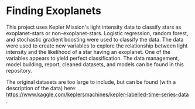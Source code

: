 # Finding Exoplanets

This project uses Kepler Mission's light intensity data to classify stars as exoplanet-stars or non-exoplanet-stars. Logistic regression, random forest, and stochastic gradient boosting were used to classify the data. The data were used to create new variables to explore the relationship between light intensity and the likelihood of a star having an exoplanet. One of the variables appears to yield perfect classification. The data management, model building, report, cleaned datasets, and models can be found in this repository.

The original datasets are too large to include, but can be found (with a description of the data) here:
https://www.kaggle.com/keplersmachines/kepler-labelled-time-series-data .